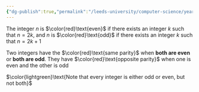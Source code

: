 ```yaml
---
{"dg-publish":true,"permalink":"/leeds-university/computer-science/year-1/fundamental-math-concepts/proof-techniques/definitions/parity/","tags":["Definition"]}
---
```


The integer $n$ is $\color{red}\text{even}$ if there exists an integer $k$ such that $n=2k$, and $n$ is $\color{red}\text{odd}$ if there exists an integer $k$ such that $n=2k+1$

Two integers have the $\color{red}\text{same parity}$ when **both are even** or **both are odd**.
They have $\color{red}\text{opposite parity}$ when one is even and the other is odd

$\color{lightgreen}\text{Note that every integer is either odd or even, but not both}$
